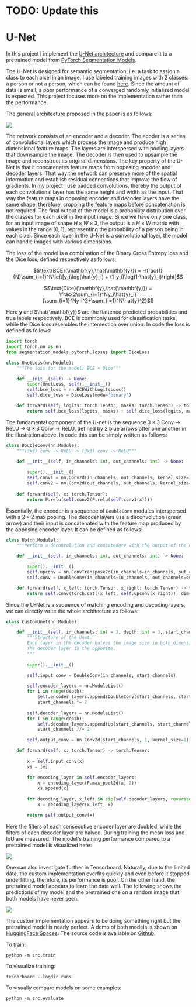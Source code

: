 # TODO: Update this

# U-Net

In this project I implement the [U-Net architecture](https://arxiv.org/abs/1505.04597) and compare it to a pretrained model from [PyTorch Segmentation Models](https://segmentation-modelspytorch.readthedocs.io/en/latest/).

The U-Net is designed for semantic segmentation, i.e. a task to assign a class to each pixel in an image. I use labeled training images with 2 classes: a person or not a person, which can be found [here](https://github.com/parth1620/Human-Segmentation-Dataset-master.git). Since the amount of data is small, a poor performance of a converged randomly initialized model is expected. This project focuses more on the implementation rather than the performance.

The general architecture proposed in the paper is as follows:

![](unet.png)

The network consists of an encoder and a decoder. The ecoder is a series of convolutional layers which process the image and produce high dimensional feature maps. The layers are interspersed with pooling layers that downsample the image. The decoder is then used to upsample the image and reconstruct its original dimensions. The key property of the U-Net is that it concatenates feature maps from opposing encoder and decoder layers. That way the network can preserve more of the spatial information and establish residual connections that improve the flow of gradients. In my project I use padded convolutions, thereby the output of each convolutional layer has the same height and width as the input. That way the feature maps in opposing encoder and decoder layers have the same shape, therefore, cropping the feature maps before concatenation is not required. The final output of the model is a probability distribution over the classes for each pixel in the input image. Since we have only one class, for an input image of shape $H\times W \times 3$, the output is a $H\times W$ matrix with values in the range $[0,1]$, representing the probability of a person being in each pixel. Since each layer in the U-Net is a convolutional layer, the model can handle images with various dimensions.

The loss of the model is a combination of the Binary Cross Entropy loss and the Dice loss, defined respectively as follows:

$$\text{BCE}(\mathbf{y},\hat{\mathbf{y}}) = -\frac{1}{N}\sum_{i=1}^N\left[y_i\log(\hat{y}_i) + (1-y_i)\log(1-\hat{y}_i)\right]$$

$$\text{Dice}(\mathbf{y},\hat{\mathbf{y}}) = \frac{2\sum_{i=1}^Ny_i\hat{y}_i}{\sum_{i=1}^Ny_i^2+\sum_{i=1}^N\hat{y}^2}$$


Here $\mathbf{y}$ and $\hat{\mathbf{y}}$ are the flattened predicted probabilities and true labels respectively. BCE is commonly used for classification tasks, while the Dice loss resembles the intersection over union. In code the loss is defined as follows:

```python
import torch
import torch.nn as nn
from segmentation_models_pytorch.losses import DiceLoss

class UnetLoss(nn.Module):
    """The loss for the model: BCE + Dice"""

    def __init__(self) -> None:
        super(UnetLoss, self).__init__()
        self.bce_loss = nn.BCEWithLogitsLoss()
        self.dice_loss = DiceLoss(mode='binary')

    def forward(self, logits: torch.Tensor, masks: torch.Tensor) -> torch.Tensor:
        return self.bce_loss(logits, masks) + self.dice_loss(logits, masks)
```

The fundamental component of the U-net is the sequence $3\times 3\text{ Conv}\to\text{ReLU}\to3\times 3\text{ Conv}\to\text{ReLU}$, defined by 2 blue arrows after one another in the illustration above. In code this can be simply written as follows:

```python
class DoubleConv(nn.Module):
    """(3x3) conv -> ReLU -> (3x3) conv -> ReLU"""

    def __init__(self, in_channels: int, out_channels: int) -> None:
        
        super().__init__()
        self.conv1 = nn.Conv2d(in_channels, out_channels, kernel_size=3, padding='same')
        self.conv2 = nn.Conv2d(out_channels, out_channels, kernel_size=3, padding='same')
    
    def forward(self, x: torch.Tensor):
        return F.relu(self.conv2(F.relu(self.conv1(x))))
```

Essentially, the encoder is a sequence of `DoubleConv` modules interspersed with a $2\times 2$ max pooling. The decoder layers use a deconvolution (green arrow) and their input is concatenated with the feature map produced by the opposing encoder layer. It can be defined as follows:

```python
class Up(nn.Module):
    """Perform a deconvolution and concatenate with the output of the opposing layer"""

    def __init__(self, in_channels: int, out_channels: int) -> None:

        super().__init__()
        self.upconv = nn.ConvTranspose2d(in_channels=in_channels, out_channels=out_channels, kernel_size=2, stride=2)
        self.conv = DoubleConv(in_channels=in_channels, out_channels=out_channels)

    def forward(self, x_left: torch.Tensor, x_right: torch.Tensor) -> torch.Tensor:
        return self.conv(torch.cat((x_left, self.upconv(x_right)), dim=1))
```

Since the U-Net is a sequence of matching encoding and decoding layers, we can directly write the whole architecture as follows:

```python
class CustomUnet(nn.Module):

    def __init__(self, in_channels: int = 3, depth: int = 3, start_channels: int = 16) -> None:
        """Structure of the Unet. 
        Each layer in the decoder halves the image size in both dimensions and doubles the number of channels.
        The decoder layer is the opposite.
        """
        
        super().__init__()

        self.input_conv = DoubleConv(in_channels, start_channels)

        self.encoder_layers = nn.ModuleList()
        for i in range(depth):
            self.encoder_layers.append(DoubleConv(start_channels, start_channels * 2))
            start_channels *= 2
            
        self.decoder_layers = nn.ModuleList()
        for i in range(depth):
            self.decoder_layers.append(Up(start_channels, start_channels // 2))
            start_channels //= 2

        self.output_conv = nn.Conv2d(start_channels, 1, kernel_size=1)

    def forward(self, x: torch.Tensor) -> torch.Tensor:
        
        x = self.input_conv(x)
        xs = [x]

        for encoding_layer in self.encoder_layers:
            x = encoding_layer(F.max_pool2d(x, 2))
            xs.append(x)
            
        for decoding_layer, x_left in zip(self.decoder_layers, reversed(xs[:-1])):
            x = decoding_layer(x_left, x)

        return self.output_conv(x)
```

Here the filters of each consecutive encoder layer are doubled, while the filters of each decoder layer are halved. During training the mean loss and IoU are measured. The model's training performance compared to a pretrained model is visualized here: 

![](training.svg)

One can also investigate further in Tensorboard. Naturally, due to the limited data, the custom implementation overfits quickly and even before it stopped underfitting, therefore, its performance is poor. On the other hand, the pretrained model appears to learn the data well. The following shows the predictions of my model and the pretrained one on a random image that both models have never seen:

![](example_predictions.png)

The custom implementation appears to be doing something right but the pretrained model is nearly perfect. A demo of both models is shown on [HuggingFace Spaces](https://huggingface.co/spaces/i4ata/CustomUnetSegmentation). The source code is available on [Github](https://github.com/i4ata/UnetSegmentation).

To train:

```python -m src.train```

To visualize training:

```tesnorboard --logdir runs```

To visually compare models on some examples:

```python -m src.evaluate```
